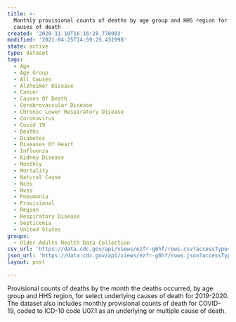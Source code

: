 ```yaml
---
title: >-
  Monthly provisional counts of deaths by age group and HHS region for select
  causes of death
created: '2020-11-10T16:16:28.778093'
modified: '2021-04-25T14:59:25.431998'
state: active
type: dataset
tags:
  - Age
  - Age Group
  - All Causes
  - Alzheimer Disease
  - Cancer
  - Causes Of Death
  - Cerebrovascular Disease
  - Chronic Lower Respiratory Disease
  - Coronavirus
  - Covid 19
  - Deaths
  - Diabetes
  - Diseases Of Heart
  - Influenza
  - Kidney Disease
  - Monthly
  - Mortality
  - Natural Cause
  - Nchs
  - Nvss
  - Pneumonia
  - Provisional
  - Region
  - Respiratory Disease
  - Septicemia
  - United States
groups:
  - Older Adults Health Data Collection
csv_url: 'https://data.cdc.gov/api/views/ezfr-g6hf/rows.csv?accessType=DOWNLOAD'
json_url: 'https://data.cdc.gov/api/views/ezfr-g6hf/rows.json?accessType=DOWNLOAD'
layout: post

---
```

Provisional counts of deaths by the month the deaths occurred, by age group and HHS region, for select underlying causes of death for 2019-2020. The dataset also includes monthly provisional counts of death for COVID-19, coded to ICD-10 code U07.1 as an underlying or multiple cause of death.
